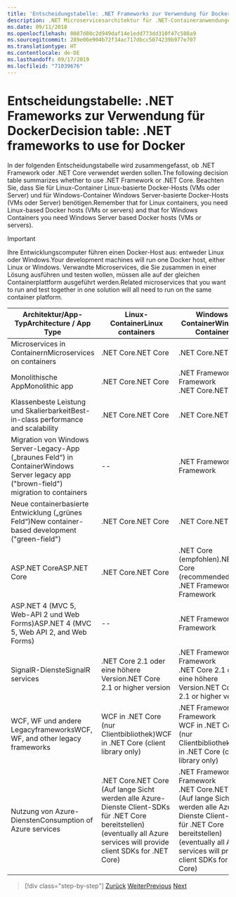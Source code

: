```yaml
---
title: 'Entscheidungstabelle: .NET Frameworks zur Verwendung für Docker'
description: .NET Microservicesarchitektur für .NET-Containeranwendungen | Entscheidungstabelle, .NET Frameworks zur Verwendung für Docker
ms.date: 09/11/2018
ms.openlocfilehash: 0087d80c2d949daf14e1edd773dd310f47c508a9
ms.sourcegitcommit: 289e06e904b72f34ac717dbcc5074239b977e707
ms.translationtype: HT
ms.contentlocale: de-DE
ms.lasthandoff: 09/17/2019
ms.locfileid: "71039676"
---
```

# <a name="decision-table-net-frameworks-to-use-for-docker"></a><span data-ttu-id="a3ccf-104">Entscheidungstabelle: .NET Frameworks zur Verwendung für Docker</span><span class="sxs-lookup"><span data-stu-id="a3ccf-104">Decision table: .NET frameworks to use for Docker</span></span>

<span data-ttu-id="a3ccf-105">In der folgenden Entscheidungstabelle wird zusammengefasst, ob .NET Framework oder .NET Core verwendet werden sollen.</span><span class="sxs-lookup"><span data-stu-id="a3ccf-105">The following decision table summarizes whether to use .NET Framework or .NET Core.</span></span> <span data-ttu-id="a3ccf-106">Beachten Sie, dass Sie für Linux-Container Linux-basierte Docker-Hosts (VMs oder Server) und für Windows-Container Windows Server-basierte Docker-Hosts (VMs oder Server) benötigen.</span><span class="sxs-lookup"><span data-stu-id="a3ccf-106">Remember that for Linux containers, you need Linux-based Docker hosts (VMs or servers) and that for Windows Containers you need Windows Server based Docker hosts (VMs or servers).</span></span>

> [!IMPORTANT]
> <span data-ttu-id="a3ccf-107">Ihre Entwicklungscomputer führen einen Docker-Host aus: entweder Linux oder Windows.</span><span class="sxs-lookup"><span data-stu-id="a3ccf-107">Your development machines will run one Docker host, either Linux or Windows.</span></span> <span data-ttu-id="a3ccf-108">Verwandte Microservices, die Sie zusammen in einer Lösung ausführen und testen wollen, müssen alle auf der gleichen Containerplattform ausgeführt werden.</span><span class="sxs-lookup"><span data-stu-id="a3ccf-108">Related microservices that you want to run and test together in one solution will all need to run on the same container platform.</span></span>

| <span data-ttu-id="a3ccf-109">Architektur/App-Typ</span><span class="sxs-lookup"><span data-stu-id="a3ccf-109">Architecture / App Type</span></span> | <span data-ttu-id="a3ccf-110">Linux-Container</span><span class="sxs-lookup"><span data-stu-id="a3ccf-110">Linux containers</span></span> | <span data-ttu-id="a3ccf-111">Windows-Container</span><span class="sxs-lookup"><span data-stu-id="a3ccf-111">Windows Containers</span></span> |
|-------------------------|------------------|--------------------|
| <span data-ttu-id="a3ccf-112">Microservices in Containern</span><span class="sxs-lookup"><span data-stu-id="a3ccf-112">Microservices on containers</span></span> | <span data-ttu-id="a3ccf-113">.NET Core</span><span class="sxs-lookup"><span data-stu-id="a3ccf-113">.NET Core</span></span> | <span data-ttu-id="a3ccf-114">.NET Core</span><span class="sxs-lookup"><span data-stu-id="a3ccf-114">.NET Core</span></span> |
| <span data-ttu-id="a3ccf-115">Monolithische App</span><span class="sxs-lookup"><span data-stu-id="a3ccf-115">Monolithic app</span></span> | <span data-ttu-id="a3ccf-116">.NET Core</span><span class="sxs-lookup"><span data-stu-id="a3ccf-116">.NET Core</span></span> | <span data-ttu-id="a3ccf-117">.NET Framework</span><span class="sxs-lookup"><span data-stu-id="a3ccf-117">.NET Framework</span></span> <br/> <span data-ttu-id="a3ccf-118">.NET Core</span><span class="sxs-lookup"><span data-stu-id="a3ccf-118">.NET Core</span></span> |
| <span data-ttu-id="a3ccf-119">Klassenbeste Leistung und Skalierbarkeit</span><span class="sxs-lookup"><span data-stu-id="a3ccf-119">Best-in-class performance and scalability</span></span> | <span data-ttu-id="a3ccf-120">.NET Core</span><span class="sxs-lookup"><span data-stu-id="a3ccf-120">.NET Core</span></span> | <span data-ttu-id="a3ccf-121">.NET Core</span><span class="sxs-lookup"><span data-stu-id="a3ccf-121">.NET Core</span></span> |
| <span data-ttu-id="a3ccf-122">Migration von Windows Server-Legacy-App („braunes Feld“) in Container</span><span class="sxs-lookup"><span data-stu-id="a3ccf-122">Windows Server legacy app ("brown-field") migration to containers</span></span> | -- | <span data-ttu-id="a3ccf-123">.NET Framework</span><span class="sxs-lookup"><span data-stu-id="a3ccf-123">.NET Framework</span></span> |
| <span data-ttu-id="a3ccf-124">Neue containerbasierte Entwicklung („grünes Feld“)</span><span class="sxs-lookup"><span data-stu-id="a3ccf-124">New container-based development ("green-field")</span></span> | <span data-ttu-id="a3ccf-125">.NET Core</span><span class="sxs-lookup"><span data-stu-id="a3ccf-125">.NET Core</span></span> | <span data-ttu-id="a3ccf-126">.NET Core</span><span class="sxs-lookup"><span data-stu-id="a3ccf-126">.NET Core</span></span> |
| <span data-ttu-id="a3ccf-127">ASP.NET Core</span><span class="sxs-lookup"><span data-stu-id="a3ccf-127">ASP.NET Core</span></span> | <span data-ttu-id="a3ccf-128">.NET Core</span><span class="sxs-lookup"><span data-stu-id="a3ccf-128">.NET Core</span></span> | <span data-ttu-id="a3ccf-129">.NET Core (empfohlen)</span><span class="sxs-lookup"><span data-stu-id="a3ccf-129">.NET Core (recommended)</span></span> <br/> <span data-ttu-id="a3ccf-130">.NET Framework</span><span class="sxs-lookup"><span data-stu-id="a3ccf-130">.NET Framework</span></span> |
| <span data-ttu-id="a3ccf-131">ASP.NET 4 (MVC 5, Web-API 2 und Web Forms)</span><span class="sxs-lookup"><span data-stu-id="a3ccf-131">ASP.NET 4 (MVC 5, Web API 2, and Web Forms)</span></span> | -- | <span data-ttu-id="a3ccf-132">.NET Framework</span><span class="sxs-lookup"><span data-stu-id="a3ccf-132">.NET Framework</span></span> |
| <span data-ttu-id="a3ccf-133">SignalR-Dienste</span><span class="sxs-lookup"><span data-stu-id="a3ccf-133">SignalR services</span></span> | <span data-ttu-id="a3ccf-134">.NET Core 2.1 oder eine höhere Version</span><span class="sxs-lookup"><span data-stu-id="a3ccf-134">.NET Core 2.1 or higher version</span></span> | <span data-ttu-id="a3ccf-135">.NET Framework</span><span class="sxs-lookup"><span data-stu-id="a3ccf-135">.NET Framework</span></span> <br/> <span data-ttu-id="a3ccf-136">.NET Core 2.1 oder eine höhere Version</span><span class="sxs-lookup"><span data-stu-id="a3ccf-136">.NET Core 2.1 or higher version</span></span> |
| <span data-ttu-id="a3ccf-137">WCF, WF und andere Legacyframeworks</span><span class="sxs-lookup"><span data-stu-id="a3ccf-137">WCF, WF, and other legacy frameworks</span></span> | <span data-ttu-id="a3ccf-138">WCF in .NET Core (nur Clientbibliothek)</span><span class="sxs-lookup"><span data-stu-id="a3ccf-138">WCF in .NET Core (client library only)</span></span> | <span data-ttu-id="a3ccf-139">.NET Framework</span><span class="sxs-lookup"><span data-stu-id="a3ccf-139">.NET Framework</span></span> <br/> <span data-ttu-id="a3ccf-140">WCF in .NET Core (nur Clientbibliothek)</span><span class="sxs-lookup"><span data-stu-id="a3ccf-140">WCF in .NET Core (client library only)</span></span> |
| <span data-ttu-id="a3ccf-141">Nutzung von Azure-Diensten</span><span class="sxs-lookup"><span data-stu-id="a3ccf-141">Consumption of Azure services</span></span> | <span data-ttu-id="a3ccf-142">.NET Core</span><span class="sxs-lookup"><span data-stu-id="a3ccf-142">.NET Core</span></span> <br/> <span data-ttu-id="a3ccf-143">(Auf lange Sicht werden alle Azure-Dienste Client-SDKs für .NET Core bereitstellen)</span><span class="sxs-lookup"><span data-stu-id="a3ccf-143">(eventually all Azure services will provide client SDKs for .NET Core)</span></span> | <span data-ttu-id="a3ccf-144">.NET Framework</span><span class="sxs-lookup"><span data-stu-id="a3ccf-144">.NET Framework</span></span> <br/> <span data-ttu-id="a3ccf-145">.NET Core</span><span class="sxs-lookup"><span data-stu-id="a3ccf-145">.NET Core</span></span> <br/> <span data-ttu-id="a3ccf-146">(Auf lange Sicht werden alle Azure-Dienste Client-SDKs für .NET Core bereitstellen)</span><span class="sxs-lookup"><span data-stu-id="a3ccf-146">(eventually all Azure services will provide client SDKs for .NET Core)</span></span> |

>[!div class="step-by-step"]
><span data-ttu-id="a3ccf-147">[Zurück](net-framework-container-scenarios.md)
>[Weiter](net-container-os-targets.md)</span><span class="sxs-lookup"><span data-stu-id="a3ccf-147">[Previous](net-framework-container-scenarios.md)
[Next](net-container-os-targets.md)</span></span>
